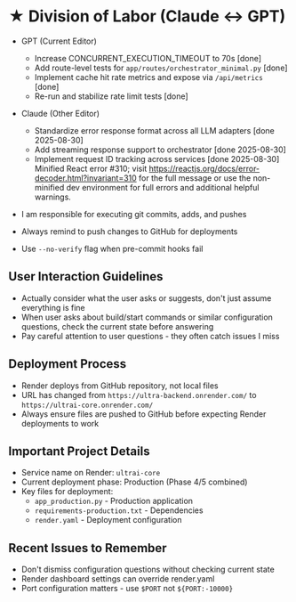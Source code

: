 # ★ Division of Labor (Claude ↔ GPT)

- GPT (Current Editor)
  - Increase CONCURRENT_EXECUTION_TIMEOUT to 70s [done]
  - Add route-level tests for `app/routes/orchestrator_minimal.py` [done]
  - Implement cache hit rate metrics and expose via `/api/metrics` [done]
  - Re-run and stabilize rate limit tests [done]

- Claude (Other Editor)
  - Standardize error response format across all LLM adapters [done 2025-08-30]
  - Add streaming response support to orchestrator [done 2025-08-30]
  - Implement request ID tracking across services [done 2025-08-30]
Minified React error #310; visit https://reactjs.org/docs/error-decoder.html?invariant=310 for the full message or use the non-minified dev environment for full errors and additional helpful warnings.


- I am responsible for executing git commits, adds, and pushes
- Always remind to push changes to GitHub for deployments
- Use `--no-verify` flag when pre-commit hooks fail

## User Interaction Guidelines

- Actually consider what the user asks or suggests, don't just assume everything is fine
- When user asks about build/start commands or similar configuration questions, check the current state before answering
- Pay careful attention to user questions - they often catch issues I miss

## Deployment Process

- Render deploys from GitHub repository, not local files
- URL has changed from `https://ultra-backend.onrender.com/` to `https://ultrai-core.onrender.com/`
- Always ensure files are pushed to GitHub before expecting Render deployments to work

## Important Project Details

- Service name on Render: `ultrai-core`
- Current deployment phase: Production (Phase 4/5 combined)
- Key files for deployment:
  - `app_production.py` - Production application
  - `requirements-production.txt` - Dependencies
  - `render.yaml` - Deployment configuration

## Recent Issues to Remember

- Don't dismiss configuration questions without checking current state
- Render dashboard settings can override render.yaml
- Port configuration matters - use `$PORT` not `${PORT:-10000}`
